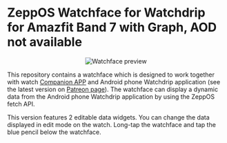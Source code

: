   # ZeppOS Watchface for Watchdrip for Amazfit Band 7 with Graph, AOD not available
 <p align="center">
 <img src="https://github.com/miguelavh/zeppos_watchdrip_timer_wf_band7_graph/blob/578297a6f6d72a25525e2af1ce3dc6e34a398be2/assets/band7/images/preview.png" alt="Watchface preview"/>
 </p>
 <p>This repository contains a watchface which is designed to work together with watch <a href="https://github.com/bigdigital/zeppos_watchdrip_app" target="_blank">Companion APP</a> and Android phone Watchdrip application (see the latest version on <a href="https://www.patreon.com/xdrip_miband" target="_blank">Patreon page</a>). The watchface can display a dynamic data from the Android phone Watchdrip application by using the ZeppOS fetch API.</p>

<p>This version features 2 editable data widgets. You can change the data displayed in edit mode on the watch. Long-tap the watchface and tap the blue pencil below the watchface.</p>
